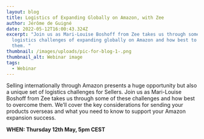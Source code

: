 ```yaml
---
layout: blog
title: Logistics of Expanding Globally on Amazon, with Zee
author: Jérôme de Guigné
date: 2022-05-12T16:00:43.324Z
excerpt: "Join us as Mari-Louise Boshoff from Zee takes us through some of the
  logistics challenges of expanding globally on Amazon and how best to overcome
  them. "
thumbnail: /images/uploads/pic-for-blog-1-.png
thumbnail_alt: Webinar image
tags:
  - Webinar
---
```

<!--StartFragment-->

Selling internationally through Amazon presents a huge opportunity but also a unique set of logistics challenges for Sellers. Join us as Mari-Louise Boshoff from Zee takes us through some of these challenges and how best to overcome them. We’ll cover the key considerations for sending your products overseas and what you need to know to support your Amazon expansion success.

**WHEN: Thursday 12th May, 5pm CEST**

<!--EndFragment-->